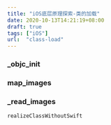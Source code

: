 ```yaml
---
title: "iOS底层原理探索-类的加载"
date: 2020-10-13T14:21:19+08:00
draft: true
tags: ["iOS"]
url:  "class-load"
---
```


### _objc_init

### map_images

### _read_images

`realizeClassWithoutSwift`

